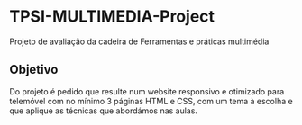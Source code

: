 # TPSI-MULTIMEDIA-Project
Projeto de avaliação da cadeira de Ferramentas e práticas multimédia

## Objetivo
Do projeto é pedido que resulte num website responsivo e otimizado para telemóvel com no mínimo 3 páginas HTML e CSS, com um tema à escolha e que aplique as técnicas que abordámos nas aulas.
